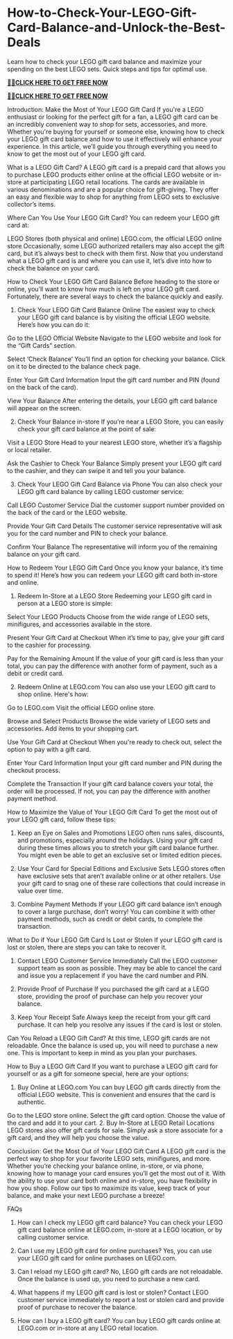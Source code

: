 # How-to-Check-Your-LEGO-Gift-Card-Balance-and-Unlock-the-Best-Deals
Learn how to check your LEGO gift card balance and maximize your spending on the best LEGO sets. Quick steps and tips for optimal use.

**[🔰💥CLICK HERE TO GET FREE NOW](https://neeoee.xyz/all-gift-card/)**

**[🔰💥CLICK HERE TO GET FREE NOW](https://neeoee.xyz/all-gift-cards-usa/)**

Introduction: Make the Most of Your LEGO Gift Card
If you're a LEGO enthusiast or looking for the perfect gift for a fan, a LEGO gift card can be an incredibly convenient way to shop for sets, accessories, and more. Whether you're buying for yourself or someone else, knowing how to check your LEGO gift card balance and how to use it effectively will enhance your experience. In this article, we’ll guide you through everything you need to know to get the most out of your LEGO gift card.

What is a LEGO Gift Card?
A LEGO gift card is a prepaid card that allows you to purchase LEGO products either online at the official LEGO website or in-store at participating LEGO retail locations. The cards are available in various denominations and are a popular choice for gift-giving. They offer an easy and flexible way to shop for anything from LEGO sets to exclusive collector’s items.

Where Can You Use Your LEGO Gift Card?
You can redeem your LEGO gift card at:

LEGO Stores (both physical and online)
LEGO.com, the official LEGO online store
Occasionally, some LEGO authorized retailers may also accept the gift card, but it’s always best to check with them first.
Now that you understand what a LEGO gift card is and where you can use it, let’s dive into how to check the balance on your card.

How to Check Your LEGO Gift Card Balance
Before heading to the store or online, you’ll want to know how much is left on your LEGO gift card. Fortunately, there are several ways to check the balance quickly and easily.

1. Check Your LEGO Gift Card Balance Online
The easiest way to check your LEGO gift card balance is by visiting the official LEGO website. Here’s how you can do it:

Go to the LEGO Official Website
Navigate to the LEGO website and look for the “Gift Cards” section.

Select ‘Check Balance’
You’ll find an option for checking your balance. Click on it to be directed to the balance check page.

Enter Your Gift Card Information
Input the gift card number and PIN (found on the back of the card).

View Your Balance
After entering the details, your LEGO gift card balance will appear on the screen.

2. Check Your Balance in-store
If you’re near a LEGO Store, you can easily check your gift card balance at the point of sale:

Visit a LEGO Store
Head to your nearest LEGO store, whether it’s a flagship or local retailer.

Ask the Cashier to Check Your Balance
Simply present your LEGO gift card to the cashier, and they can swipe it and tell you your balance.

3. Check Your LEGO Gift Card Balance via Phone
You can also check your LEGO gift card balance by calling LEGO customer service:

Call LEGO Customer Service
Dial the customer support number provided on the back of the card or the LEGO website.

Provide Your Gift Card Details
The customer service representative will ask you for the card number and PIN to check your balance.

Confirm Your Balance
The representative will inform you of the remaining balance on your gift card.

How to Redeem Your LEGO Gift Card
Once you know your balance, it’s time to spend it! Here’s how you can redeem your LEGO gift card both in-store and online.

1. Redeem In-Store at a LEGO Store
Redeeming your LEGO gift card in person at a LEGO store is simple:

Select Your LEGO Products
Choose from the wide range of LEGO sets, minifigures, and accessories available in the store.

Present Your Gift Card at Checkout
When it’s time to pay, give your gift card to the cashier for processing.

Pay for the Remaining Amount
If the value of your gift card is less than your total, you can pay the difference with another form of payment, such as a debit or credit card.

2. Redeem Online at LEGO.com
You can also use your LEGO gift card to shop online. Here's how:

Go to LEGO.com
Visit the official LEGO online store.

Browse and Select Products
Browse the wide variety of LEGO sets and accessories. Add items to your shopping cart.

Use Your Gift Card at Checkout
When you're ready to check out, select the option to pay with a gift card.

Enter Your Card Information
Input your gift card number and PIN during the checkout process.

Complete the Transaction
If your gift card balance covers your total, the order will be processed. If not, you can pay the difference with another payment method.

How to Maximize the Value of Your LEGO Gift Card
To get the most out of your LEGO gift card, follow these tips:

1. Keep an Eye on Sales and Promotions
LEGO often runs sales, discounts, and promotions, especially around the holidays. Using your gift card during these times allows you to stretch your gift card balance further. You might even be able to get an exclusive set or limited edition pieces.

2. Use Your Card for Special Editions and Exclusive Sets
LEGO stores often have exclusive sets that aren’t available online or at other retailers. Use your gift card to snag one of these rare collections that could increase in value over time.

3. Combine Payment Methods
If your LEGO gift card balance isn’t enough to cover a large purchase, don’t worry! You can combine it with other payment methods, such as credit or debit cards, to complete the transaction.

What to Do if Your LEGO Gift Card Is Lost or Stolen
If your LEGO gift card is lost or stolen, there are steps you can take to recover it.

1. Contact LEGO Customer Service Immediately
Call the LEGO customer support team as soon as possible. They may be able to cancel the card and issue you a replacement if you have the card number and PIN.

2. Provide Proof of Purchase
If you purchased the gift card at a LEGO store, providing the proof of purchase can help you recover your balance.

3. Keep Your Receipt Safe
Always keep the receipt from your gift card purchase. It can help you resolve any issues if the card is lost or stolen.

Can You Reload a LEGO Gift Card?
At this time, LEGO gift cards are not reloadable. Once the balance is used up, you will need to purchase a new one. This is important to keep in mind as you plan your purchases.

How to Buy a LEGO Gift Card
If you want to purchase a LEGO gift card for yourself or as a gift for someone special, here are your options:

1. Buy Online at LEGO.com
You can buy LEGO gift cards directly from the official LEGO website. This is convenient and ensures that the card is authentic.

Go to the LEGO store online.
Select the gift card option.
Choose the value of the card and add it to your cart.
2. Buy In-Store at LEGO Retail Locations
LEGO stores also offer gift cards for sale. Simply ask a store associate for a gift card, and they will help you choose the value.

Conclusion: Get the Most Out of Your LEGO Gift Card
A LEGO gift card is the perfect way to shop for your favorite LEGO sets, minifigures, and more. Whether you’re checking your balance online, in-store, or via phone, knowing how to manage your card ensures you’ll get the most out of it. With the ability to use your card both online and in-store, you have flexibility in how you shop. Follow our tips to maximize its value, keep track of your balance, and make your next LEGO purchase a breeze!

FAQs
1. How can I check my LEGO gift card balance?
You can check your LEGO gift card balance online at LEGO.com, in-store at a LEGO location, or by calling customer service.

2. Can I use my LEGO gift card for online purchases?
Yes, you can use your LEGO gift card for online purchases on LEGO.com.

3. Can I reload my LEGO gift card?
No, LEGO gift cards are not reloadable. Once the balance is used up, you need to purchase a new card.

4. What happens if my LEGO gift card is lost or stolen?
Contact LEGO customer service immediately to report a lost or stolen card and provide proof of purchase to recover the balance.

5. How can I buy a LEGO gift card?
You can buy LEGO gift cards online at LEGO.com or in-store at any LEGO retail location.
